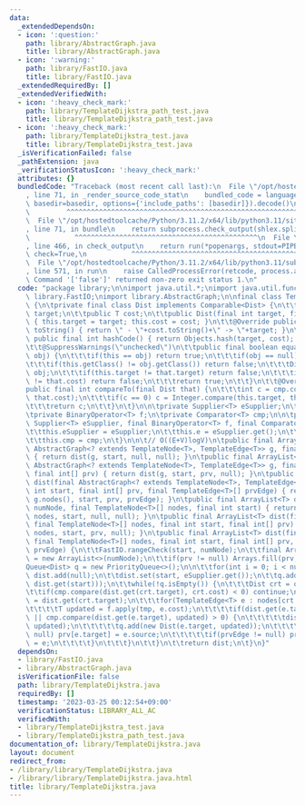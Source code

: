 ```yaml
---
data:
  _extendedDependsOn:
  - icon: ':question:'
    path: library/AbstractGraph.java
    title: library/AbstractGraph.java
  - icon: ':warning:'
    path: library/FastIO.java
    title: library/FastIO.java
  _extendedRequiredBy: []
  _extendedVerifiedWith:
  - icon: ':heavy_check_mark:'
    path: library/TemplateDijkstra_path_test.java
    title: library/TemplateDijkstra_path_test.java
  - icon: ':heavy_check_mark:'
    path: library/TemplateDijkstra_test.java
    title: library/TemplateDijkstra_test.java
  _isVerificationFailed: false
  _pathExtension: java
  _verificationStatusIcon: ':heavy_check_mark:'
  attributes: {}
  bundledCode: "Traceback (most recent call last):\n  File \"/opt/hostedtoolcache/Python/3.11.2/x64/lib/python3.11/site-packages/onlinejudge_verify/documentation/build.py\"\
    , line 71, in _render_source_code_stat\n    bundled_code = language.bundle(stat.path,\
    \ basedir=basedir, options={'include_paths': [basedir]}).decode()\n          \
    \         ^^^^^^^^^^^^^^^^^^^^^^^^^^^^^^^^^^^^^^^^^^^^^^^^^^^^^^^^^^^^^^^^^^^^^^^^^^^^^^^^^\n\
    \  File \"/opt/hostedtoolcache/Python/3.11.2/x64/lib/python3.11/site-packages/onlinejudge_verify/languages/user_defined.py\"\
    , line 71, in bundle\n    return subprocess.check_output(shlex.split(command))\n\
    \           ^^^^^^^^^^^^^^^^^^^^^^^^^^^^^^^^^^^^^^^^^^^^^\n  File \"/opt/hostedtoolcache/Python/3.11.2/x64/lib/python3.11/subprocess.py\"\
    , line 466, in check_output\n    return run(*popenargs, stdout=PIPE, timeout=timeout,\
    \ check=True,\n           ^^^^^^^^^^^^^^^^^^^^^^^^^^^^^^^^^^^^^^^^^^^^^^^^^^^^^^^^^\n\
    \  File \"/opt/hostedtoolcache/Python/3.11.2/x64/lib/python3.11/subprocess.py\"\
    , line 571, in run\n    raise CalledProcessError(retcode, process.args,\nsubprocess.CalledProcessError:\
    \ Command '['false']' returned non-zero exit status 1.\n"
  code: "package library;\n\nimport java.util.*;\nimport java.util.function.*;\nimport\
    \ library.FastIO;\nimport library.AbstractGraph;\n\nfinal class TemplateDijkstra<T>\
    \ {\n\tprivate final class Dist implements Comparable<Dist> {\n\t\tpublic int\
    \ target;\n\t\tpublic T cost;\n\t\tpublic Dist(final int target, final T cost)\
    \ { this.target = target; this.cost = cost; }\n\t\t@Override public final String\
    \ toString() { return \" - \"+cost.toString()+\" -> \"+target; }\n\t\t@Override\
    \ public final int hashCode() { return Objects.hash(target, cost); }\n\t\t@Override\n\
    \t\t@SuppressWarnings(\"unchecked\")\n\t\tpublic final boolean equals(final Object\
    \ obj) {\n\t\t\tif(this == obj) return true;\n\t\t\tif(obj == null) return false;\n\
    \t\t\tif(this.getClass() != obj.getClass()) return false;\n\t\t\tDist that = (Dist)\
    \ obj;\n\t\t\tif(this.target != that.target) return false;\n\t\t\tif(this.cost\
    \ != that.cost) return false;\n\t\t\treturn true;\n\t\t}\n\t\t@Override\n\t\t\
    public final int compareTo(final Dist that) {\n\t\t\tint c = cmp.compare(this.cost,\
    \ that.cost);\n\t\t\tif(c == 0) c = Integer.compare(this.target, that.target);\n\
    \t\t\treturn c;\n\t\t}\n\t}\n\n\tprivate Supplier<T> eSupplier;\n\tprivate T e;\n\
    \tprivate BinaryOperator<T> f;\n\tprivate Comparator<T> cmp;\n\n\tpublic TemplateDijkstra(final\
    \ Supplier<T> eSupplier, final BinaryOperator<T> f, final Comparator<T> cmp) {\n\
    \t\tthis.eSupplier = eSupplier;\n\t\tthis.e = eSupplier.get();\n\t\tthis.f = f;\n\
    \t\tthis.cmp = cmp;\n\t}\n\n\t// O((E+V)logV)\n\tpublic final ArrayList<T> dist(final\
    \ AbstractGraph<? extends TemplateNode<T>, TemplateEdge<T>> g, final int start)\
    \ { return dist(g, start, null, null); }\n\tpublic final ArrayList<T> dist(final\
    \ AbstractGraph<? extends TemplateNode<T>, TemplateEdge<T>> g, final int start,\
    \ final int[] prv) { return dist(g, start, prv, null); }\n\tpublic final ArrayList<T>\
    \ dist(final AbstractGraph<? extends TemplateNode<T>, TemplateEdge<T>> g, final\
    \ int start, final int[] prv, final TemplateEdge<T>[] prvEdge) { return dist(g.numNode,\
    \ g.nodes(), start, prv, prvEdge); }\n\tpublic final ArrayList<T> dist(final int\
    \ numNode, final TemplateNode<T>[] nodes, final int start) { return dist(numNode,\
    \ nodes, start, null, null); }\n\tpublic final ArrayList<T> dist(final int numNode,\
    \ final TemplateNode<T>[] nodes, final int start, final int[] prv) { return dist(numNode,\
    \ nodes, start, prv, null); }\n\tpublic final ArrayList<T> dist(final int numNode,\
    \ final TemplateNode<T>[] nodes, final int start, final int[] prv, final TemplateEdge<T>[]\
    \ prvEdge) {\n\t\tFastIO.rangeCheck(start, numNode);\n\t\tfinal ArrayList<T> dist\
    \ = new ArrayList<>(numNode);\n\t\tif(prv != null) Arrays.fill(prv, -1);\n\t\t\
    Queue<Dist> q = new PriorityQueue<>();\n\n\t\tfor(int i = 0; i < numNode; i ++)\
    \ dist.add(null);\n\t\tdist.set(start, eSupplier.get());\n\t\tq.add(new Dist(start,\
    \ dist.get(start)));\n\t\twhile(!q.isEmpty()) {\n\t\t\tDist crt = q.poll();\n\t\
    \t\tif(cmp.compare(dist.get(crt.target), crt.cost) < 0) continue;\n\t\t\tT tmp\
    \ = dist.get(crt.target);\n\t\t\tfor(TemplateEdge<T> e : nodes[crt.target]) {\n\
    \t\t\t\tT updated = f.apply(tmp, e.cost);\n\t\t\t\tif(dist.get(e.target) == null\
    \ || cmp.compare(dist.get(e.target), updated) > 0) {\n\t\t\t\t\tdist.set(e.target,\
    \ updated);\n\t\t\t\t\tq.add(new Dist(e.target, updated));\n\t\t\t\t\tif(prv !=\
    \ null) prv[e.target] = e.source;\n\t\t\t\t\tif(prvEdge != null) prvEdge[e.target]\
    \ = e;\n\t\t\t\t}\n\t\t\t}\n\t\t}\n\t\treturn dist;\n\t}\n}"
  dependsOn:
  - library/FastIO.java
  - library/AbstractGraph.java
  isVerificationFile: false
  path: library/TemplateDijkstra.java
  requiredBy: []
  timestamp: '2023-03-25 00:12:54+09:00'
  verificationStatus: LIBRARY_ALL_AC
  verifiedWith:
  - library/TemplateDijkstra_test.java
  - library/TemplateDijkstra_path_test.java
documentation_of: library/TemplateDijkstra.java
layout: document
redirect_from:
- /library/library/TemplateDijkstra.java
- /library/library/TemplateDijkstra.java.html
title: library/TemplateDijkstra.java
---
```

